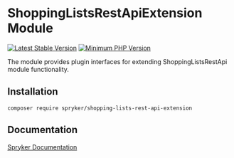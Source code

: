 # ShoppingListsRestApiExtension Module
[![Latest Stable Version](https://poser.pugx.org/spryker/shopping-lists-rest-api-extension/v/stable.svg)](https://packagist.org/packages/spryker/shopping-lists-rest-api-extension)
[![Minimum PHP Version](https://img.shields.io/badge/php-%3E%3D%208.1-8892BF.svg)](https://php.net/)

The module provides plugin interfaces for extending ShoppingListsRestApi module functionality.

## Installation

```
composer require spryker/shopping-lists-rest-api-extension
```

## Documentation

[Spryker Documentation](https://docs.spryker.com)
